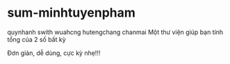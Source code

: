 # sum-minhtuyenpham
quynhanh
swith
wuahcng
hutengchang
chanmai
Một thư viện giúp bạn tính tổng của 2 số bất kỳ

Đơn giản, dễ dùng, cực kỳ nhẹ!!!
